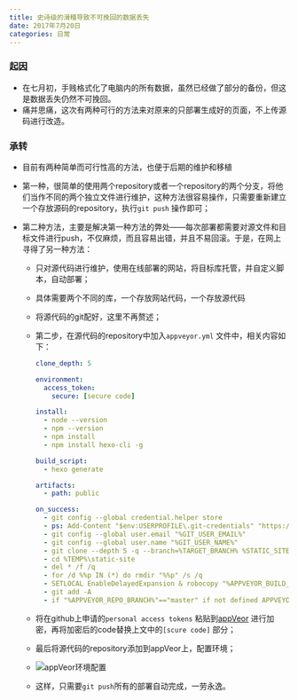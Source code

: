 ```yaml
---
title: 史诗级的滑稽导致不可挽回的数据丢失
date: 2017年7月20日
categories: 日常
---
```


### 起因

- 在七月初，手贱格式化了电脑内的所有数据，虽然已经做了部分的备份，但这是数据丢失仍然不可挽回。
- 痛并思痛，这次有两种可行的方法来对原来的只部署生成好的页面，不上传源码进行改造。

### 承转

- 目前有两种简单而可行性高的方法，也便于后期的维护和移植

- 第一种，很简单的使用两个repository或者一个repository的两个分支，将他们当作不同的两个独立文件进行维护，这种方法很容易操作，只需要重新建立一个存放源码的repository，执行`git push` 操作即可；

- 第二种方法，主要是解决第一种方法的弊处——每次部署都需要对源文件和目标文件进行push，不仅麻烦，而且容易出错，并且不易回滚。于是，在网上寻得了另一种方法：

  - 只对源代码进行维护，使用在线部署的网站，将目标库托管，并自定义脚本，自动部署；

  - 具体需要两个不同的库，一个存放网站代码，一个存放源代码

  - 将源代码的git配好，这里不再赘述；

  - 第二步，在源代码的repository中加入`appveyor.yml` 文件中，相关内容如下：

    ```yaml
    clone_depth: 5

    environment:
      access_token:
        secure: [secure code]

    install:
      - node --version
      - npm --version
      - npm install
      - npm install hexo-cli -g

    build_script:
      - hexo generate

    artifacts:
      - path: public

    on_success:
      - git config --global credential.helper store
      - ps: Add-Content "$env:USERPROFILE\.git-credentials" "https://$($env:access_token):x-oauth-basic@github.com`n"
      - git config --global user.email "%GIT_USER_EMAIL%"
      - git config --global user.name "%GIT_USER_NAME%"
      - git clone --depth 5 -q --branch=%TARGET_BRANCH% %STATIC_SITE_REPO% %TEMP%\static-site
      - cd %TEMP%\static-site
      - del * /f /q
      - for /d %%p IN (*) do rmdir "%%p" /s /q
      - SETLOCAL EnableDelayedExpansion & robocopy "%APPVEYOR_BUILD_FOLDER%\public" "%TEMP%\static-site" /e & IF !ERRORLEVEL! EQU 1 (exit 0) ELSE (IF !ERRORLEVEL! EQU 3 (exit 0) ELSE (exit 1))
      - git add -A
      - if "%APPVEYOR_REPO_BRANCH%"=="master" if not defined APPVEYOR_PULL_REQUEST_NUMBER (git diff --quiet --exit-code --cached || git commit -m "Update Static Site" && git push origin %TARGET_BRANCH% && appveyor AddMessage "Static Site Updated")
    ```

  - 将在github上申请的`personal access tokens` 粘贴到[appVeor](https://ci.appveyor.com/tools/encrypt) 进行加密，再将加密后的code替换上文中的`[scure code]` 部分；

  - 最后将源代码的repository添加到appVeor上，配置环境；

  - ![appVeor环境配置](http://i1.buimg.com/601522/66792bdc37b409e5.png)

  - 这样，只需要`git push`所有的部署自动完成，一劳永逸。